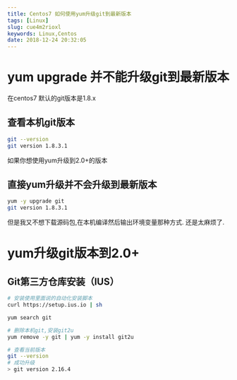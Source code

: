 ```yaml
---
title: Centos7 如何使用yum升级git到最新版本
tags: [Linux]
slug: cue4m2rioxl
keywords: Linux,Centos
date: 2018-12-24 20:32:05
---
```


# yum upgrade 并不能升级git到最新版本

在centos7 默认的git版本是1.8.x

## 查看本机git版本

```bash
git --version
git version 1.8.3.1
```
如果你想使用yum升级到2.0+的版本

## 直接yum升级并不会升级到最新版本

```bash
yum -y upgrade git
git version 1.8.3.1
```

但是我又不想下载源码包,在本机编译然后输出环境变量那种方式.
还是太麻烦了.


# yum升级git版本到2.0+

## Git第三方仓库安装（IUS）

```bash
# 安装使用里面说的自动化安装脚本
curl https://setup.ius.io | sh

yum search git 

# 删除本机git,安装git2u
yum remove -y git | yum -y install git2u

# 查看当前版本
git --version
# 成功升级
> git version 2.16.4
```
